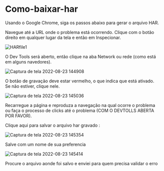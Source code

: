 # Como-baixar-har


Usando o Google Chrome, siga os passos abaixo para gerar o arquivo HAR.

Navegue até a URL onde o problema está ocorrendo.
Clique com o botão direito em qualquer lugar da tela e então em Inspecionar.

![HARfile1](https://user-images.githubusercontent.com/101209770/186229102-140c63bb-9f7f-4b84-895c-0a4d5459ba39.png)

O Dev Tools será aberto, então clique na aba Network ou rede (como está em alguns navedores).

![Captura de tela 2022-08-23 144908](https://user-images.githubusercontent.com/101209770/186229385-308c4e8d-f988-4301-8810-07560fa7fcff.png)

O botão de gravação deve estar vermelho, o que indica que está ativado. Se não estiver, clique nele.

![Captura de tela 2022-08-23 145036](https://user-images.githubusercontent.com/101209770/186229565-a735756c-ccd2-41d5-9ab3-ae58671121d9.png)

Recarregue a página e reproduza a navegação na qual ocorre o problema ou faça o processo de clicks até o problema (COM O DEVTOLLS ABERTA POR FAVOR).

Clique aqui para salvar o arquivo har gravado : 

![Captura de tela 2022-08-23 145354](https://user-images.githubusercontent.com/101209770/186230192-809642f1-d3bf-4996-8d31-2476e006bde9.png)

Salve com um nome de sua preferencia

![Captura de tela 2022-08-23 145414](https://user-images.githubusercontent.com/101209770/186230229-4d447576-b075-46b7-9b92-b5a85863a4d4.png)

Procure o arquivo aonde foi salvo e enviei para quem precisa validar o erro
